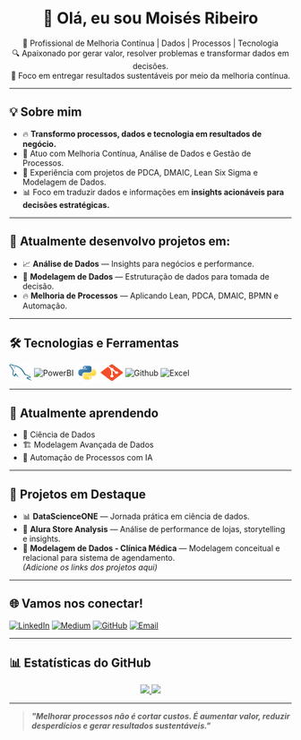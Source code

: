 
<h1 align="center">👋 Olá, eu sou Moisés Ribeiro</h1>

<p align="center">
🎯 Profissional de Melhoria Contínua | Dados | Processos | Tecnologia <br>
🔍 Apaixonado por gerar valor, resolver problemas e transformar dados em decisões. <br>
🚀 Foco em entregar resultados sustentáveis por meio da melhoria contínua.
</p>

---

## 💡 Sobre mim
- 🔥 **Transformo processos, dados e tecnologia em resultados de negócio.**
- 💼 Atuo com Melhoria Contínua, Análise de Dados e Gestão de Processos.
- 🎯 Experiência com projetos de PDCA, DMAIC, Lean Six Sigma e Modelagem de Dados.
- 📊 Foco em traduzir dados e informações em **insights acionáveis para decisões estratégicas.**

---

## 🚀 Atualmente desenvolvo projetos em:
- 📈 **Análise de Dados** — Insights para negócios e performance.
- 🔗 **Modelagem de Dados** — Estruturação de dados para tomada de decisão.
- 🔥 **Melhoria de Processos** — Aplicando Lean, PDCA, DMAIC, BPMN e Automação.

---

## 🛠️ Tecnologias e Ferramentas
<div style="display: inline_block">
  <img align="center" alt="SQL" height="30" width="40" src="https://raw.githubusercontent.com/devicons/devicon/master/icons/mysql/mysql-original.svg">
  <img align="center" alt="PowerBI" height="30" width="30" src="https://img.icons8.com/color/48/000000/power-bi.png"/>
  <img align="center" alt="Python" height="30" width="40" src="https://raw.githubusercontent.com/devicons/devicon/master/icons/python/python-original.svg">
  <img align="center" alt="Git" height="30" width="40" src="https://raw.githubusercontent.com/devicons/devicon/master/icons/git/git-original.svg">
  <img align="center" alt="Github" height="30" width="40" src="https://cdn.jsdelivr.net/gh/devicons/devicon/icons/github/github-original.svg">
  <img align="center" alt="Excel" height="30" width="30" src="https://img.icons8.com/color/48/000000/microsoft-excel-2019--v1.png"/>
</div>

---

## 🌱 Atualmente aprendendo
- 🧠 Ciência de Dados
- 🏗️ Modelagem Avançada de Dados
- 🤖 Automação de Processos com IA

---

## 🚩 Projetos em Destaque
- 📊 **DataScienceONE** — Jornada prática em ciência de dados.  
- 🏬 **Alura Store Analysis** — Análise de performance de lojas, storytelling e insights.  
- 🏥 **Modelagem de Dados - Clínica Médica** — Modelagem conceitual e relacional para sistema de agendamento.  
*(Adicione os links dos projetos aqui)*

---

## 🌐 Vamos nos conectar!
[![LinkedIn](https://img.shields.io/badge/LinkedIn-blue?style=for-the-badge&logo=linkedin)](https://www.linkedin.com/in/moisesrsjr/) 
[![Medium](https://img.shields.io/badge/Medium-black?style=for-the-badge&logo=medium)](https://medium.com/@moises.rsjr)
[![GitHub](https://img.shields.io/badge/GitHub-100000?style=for-the-badge&logo=github&logoColor=white)](https://github.com/moises-rb)
[![Email](https://img.shields.io/badge/Email-D14836?style=for-the-badge&logo=gmail&logoColor=white)](mailto:moises.rsjr@gmail.com)

---

## 📊 Estatísticas do GitHub

<div align="center">
  <a href="https://github.com/moises-rb">
    <img height="180em" src="https://github-readme-stats.vercel.app/api?username=moises-rb&show_icons=true&theme=tokyonight&include_all_commits=true&count_private=true"/>
    <img height="180em" src="https://github-readme-stats.vercel.app/api/top-langs/?username=moises-rb&layout=compact&langs_count=7&theme=tokyonight"/>
  </a>
</div>

---

> **_"Melhorar processos não é cortar custos. É aumentar valor, reduzir desperdícios e gerar resultados sustentáveis."_**
